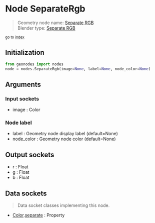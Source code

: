 
# Node SeparateRgb

> Geometry node name: [Separate RGB](https://docs.blender.org/manual/en/latest/modeling/geometry_nodes/color/separate_rgb.html)<br>
  Blender type: [Separate RGB](https://docs.blender.org/api/current/bpy.types.ShaderNodeSeparateRGB.html)
  
<sub>go to [index](/docs/index.md)</sub>

## Initialization

```python
from geonodes import nodes
node = nodes.SeparateRgb(image=None, label=None, node_color=None)
```



## Arguments


### Input sockets

- image : Color

### Node label

- label : Geometry node display label (default=None)
- node_color : Geometry node color (default=None)

## Output sockets

- r : Float
- g : Float
- b : Float

## Data sockets

> Data socket classes implementing this node.
  
  
- [Color](/docs/sockets/Color.md).[separate](/docs/sockets/Color.md#separate) : Property
  
